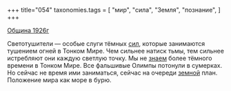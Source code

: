 +++
title="054"
taxonomies.tags = [
 "мир",
 "сила",
 "Земля",
 "познание",
]
+++

[Община 1926г](/agni/1926)

Светотушители — особые слуги тёмных [сил](/tags/сила), которые занимаются тушением огней в Тонком Мире. Чем сильнее натиск тьмы, тем сильнее истребляют они каждую светлую точку. Мы не [знаем](/tags/познание) более тёмного времени в Тонком Мире. Все фальшивые Олимпы потонули в сумерках. Но сейчас не время ими заниматься, сейчас на очереди [земной](/tags/Земля) план. Положение мира как море в бурю.   

